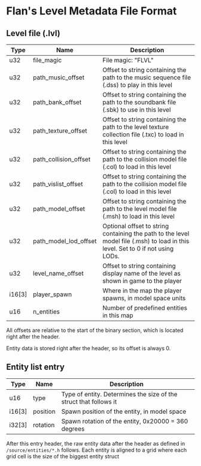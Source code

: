 # Flan's Level Metadata File Format

## Level file (.lvl)
| Type            | Name              | Description                                                                                  |
| --------------- | ----------------- | -------------------------------------------------------------------------------------------- |
| u32 | file_magic            | File magic: "FLVL"                                                                           |
| u32 | path_music_offset     | Offset to string containing the path to the music sequence file (.dss) to play in this level |
| u32 | path_bank_offset      | Offset to string containing the path to the soundbank file (.sbk) to use in this level       |
| u32 | path_texture_offset   | Offset to string containing the path to the level texture collection file (.txc) to load in this level    |
| u32 | path_collision_offset | Offset to string containing the path to the collision model file (.col) to load in this level    |
| u32 | path_vislist_offset   | Offset to string containing the path to the collision model file (.col) to load in this level    |
| u32 | path_model_offset     | Offset to string containing the path to the level model file (.msh) to load in this level    |
| u32 | path_model_lod_offset | Optional offset to string containing the path to the level model file (.msh) to load in this level. Set to 0 if not using LODs. |
| u32 | level_name_offset     | Offset to string containing display name of the level as shown in game to the player         |
| i16[3] | player_spawn       | Where in the map the player spawns, in model space units                                     |
| u16 | n_entities            | Number of predefined entities in this map                                                    |

All offsets are relative to the start of the binary section, which is located right after the header.

Entity data is stored right after the header, so its offset is always 0.

## Entity list entry
| Type   | Name     | Description                                                       |
| ------ | -------- | ----------------------------------------------------------------- |
| u16    | type     | Type of entity. Determines the size of the struct that follows it |
| i16[3] | position | Spawn position of the entity, in model space                      |
| i32[3] | rotation | Spawn rotation of the entity, 0x20000 = 360 degrees               |

After this entry header, the raw entity data after the header as defined in `/source/entities/*.h` follows. Each entity is aligned to a grid where each grid cell is the size of the biggest entity struct